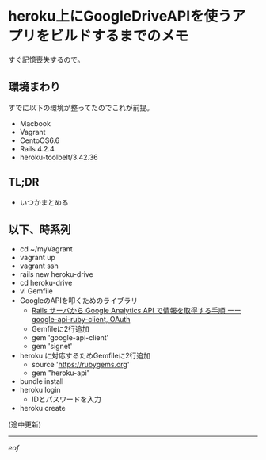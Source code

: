 # heroku上にGoogleDriveAPIを使うアプリをビルドするまでのメモ
すぐ記憶喪失するので。

## 環境まわり
すでに以下の環境が整ってたのでこれが前提。
- Macbook
- Vagrant
- CentoOS6.6
- Rails 4.2.4
- heroku-toolbelt/3.42.36

## TL;DR
- いつかまとめる


## 以下、時系列
- cd ~/myVagrant
- vagrant up
- vagrant ssh
- rails new heroku-drive
- cd heroku-drive
- vi Gemfile
- GoogleのAPIを叩くためのライブラリ
  - [Rails サーバから Google Analytics API で情報を取得する手順 ーー google-api-ruby-client, OAuth](http://bekkou68.hatenablog.com/entry/2014/08/20/222032)
  - Gemfileに2行追加
  - gem 'google-api-client'
  - gem 'signet'
- heroku に対応するためGemfileに2行追加
  - source 'https://rubygems.org'
  - gem "heroku-api"
- bundle install
- heroku login
  - IDとパスワードを入力
- heroku create

(途中更新)

----

_eof_
